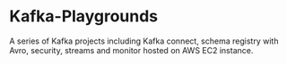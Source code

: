 # Kafka-Playgrounds
A series of Kafka projects including Kafka connect, schema registry with Avro, security, streams and monitor hosted on AWS EC2 instance.
